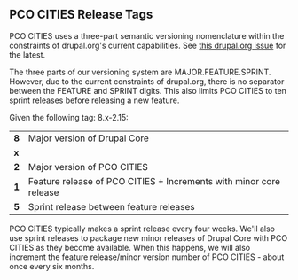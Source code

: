 ## PCO CITIES Release Tags

PCO CITIES uses a three-part semantic versioning nomenclature within the
constraints of drupal.org's current capabilities. See
[this drupal.org issue](https://www.drupal.org/node/1612910) for the latest.

The three parts of our versioning system are MAJOR.FEATURE.SPRINT. However, due
to the current constraints of drupal.org, there is no separator between the
FEATURE and SPRINT digits. This also limits PCO CITIES to ten sprint releases
before releasing a new feature.

Given the following tag: 8.x-2.15:

|       |                              |
|-------|------------------------------|
| __8__ | Major version of Drupal Core |
| __x__ |  |
| __2__ | Major version of PCO CITIES |
| __1__ | Feature release of PCO CITIES + Increments with minor core release |
| __5__ | Sprint release between feature releases |

PCO CITIES typically makes a sprint release every four weeks. We'll also use
sprint releases to package new minor releases of Drupal Core with PCO CITIES
as they become available. When this happens, we will also increment the feature
release/minor version number of PCO CITIES - about once every six months.

<!-- Links Referenced -->

[lightning]:                  https://github.com/acquia/lightning
[wxt-project]:                https://github.com/drupalwxt/wxt-project
